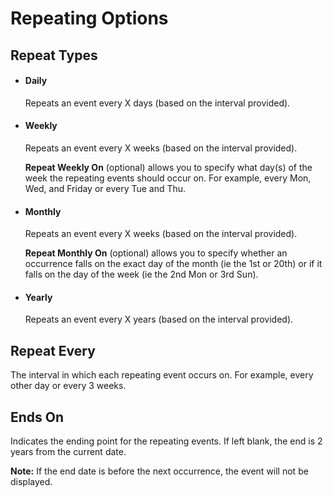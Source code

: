 # Repeating Options

## Repeat Types

- #### Daily
  Repeats an event every X days (based on the interval provided).

- #### Weekly
  Repeats an event every X weeks (based on the interval provided).
  
  **Repeat Weekly On** (optional) allows you to specify what day(s) of the week the repeating events should occur on. For example, every Mon, Wed, and Friday or every Tue and Thu.

- #### Monthly

  Repeats an event every X weeks (based on the interval provided).

  **Repeat Monthly On** (optional) allows you to specify whether an occurrence falls on the exact day of the month (ie the 1st or 20th) or if it falls on the day of the week (ie the 2nd Mon or 3rd Sun).

- #### Yearly

  Repeats an event every X years (based on the interval provided).

## Repeat Every

The interval in which each repeating event occurs on. For example, every other day or every 3 weeks.

## Ends On

Indicates the ending point for the repeating events. If left blank, the end is 2 years from the current date.

**Note:** If the end date is before the next occurrence, the event will not be displayed.